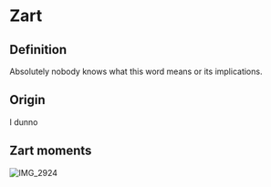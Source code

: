 # Zart

## Definition
Absolutely nobody knows what this word means or its implications.

## Origin
I dunno

## Zart moments

![IMG_2924](https://github.com/PossiblyAxolotl/PossiblyAxolotl-Wiki/assets/76883695/9b716f34-dcf8-48ef-9e16-5ecf22d35ad3)
